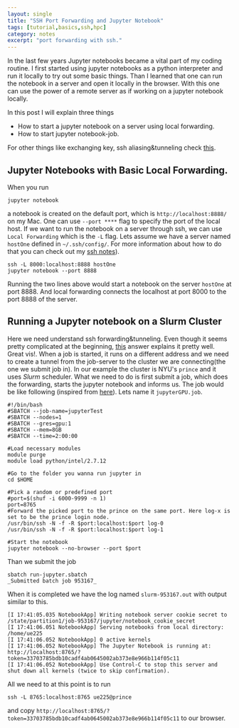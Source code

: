 ```yaml
---
layout: single
title: "SSH Port Forwarding and Jupyter Notebook"
tags: [tutorial,basics,ssh,hpc]
category: notes
excerpt: "port forwarding with ssh."
---
```

In the last few years Jupyter notebooks became a vital part of my coding routine. I first started using jupyter notebooks as a python interpreter and run it locally to try out some basic things. Than I learned that one can run the notebook in a server and open it locally in the browser. With this one can use the power of a remote server as if working on a jupyter notebook locally. 

In this post I will explain three things
- How to start a jupyter notebook on a server using local forwarding.
- How to start jupyter notebook-job.

For other things like exchanging key, ssh aliasing&tunneling check [this](https://evcu.github.io/notes/ssh-setup-notes/). 
## Jupyter Notebooks with Basic Local Forwarding.
When you run 
```
jupyter notebook
```
a notebook is created on the default port, which is `http://localhost:8888/` on my Mac. One can use `--port ****` flag to specify the port of the local host. If we want to run the notebook on a server through ssh, we can use `Local Forwarding` which is the `-L` flag. Lets assume we have a server named  `hostOne` defined in `~/.ssh/config/`. For more information about how to do that you can check out my [ssh notes](https://evcu.github.io/notes/ssh-setup-notes/)).

```
ssh -L 8000:localhost:8888 hostOne
jupyter notebook --port 8888
```

Running the two lines above would start a notebook on the server `hostOne` at port 8888. And local forwarding connects the localhost at port 8000 to the port 8888 of the server. 

## Running a Jupyter notebook on a Slurm Cluster
Here we need understand ssh forwarding&tunneling. Even though it seems pretty complicated at the beginning, [this](https://unix.stackexchange.com/a/118650) answer explains it pretty well. Great vis!. When a job is started, it runs on a different address and we need to create a tunnel from the job-server to the  cluster we are connecting(the one we submit job in). In our example the cluster is NYU's `prince` and it uses _Slurm_ scheduler. What we need to do is first submit a job, which does the forwarding, starts the jupyter notebook and informs us. The job would be like following (inspired from [here](https://wikis.nyu.edu/display/NYUHPC/Running+Jupyter+on+Prince)). Lets name it `jupyterGPU.job`.

```
#!/bin/bash
#SBATCH --job-name=jupyterTest
#SBATCH --nodes=1
#SBATCH --gres=gpu:1
#SBATCH --mem=8GB
#SBATCH --time=2:00:00

#Load necessary modules
module purge
module load python/intel/2.7.12

#Go to the folder you wanna run jupyter in
cd $HOME

#Pick a random or predefined port
#port=$(shuf -i 6000-9999 -n 1)
port=8765
#Forward the picked port to the prince on the same port. Here log-x is set to be the prince login node.
/usr/bin/ssh -N -f -R $port:localhost:$port log-0
/usr/bin/ssh -N -f -R $port:localhost:$port log-1

#Start the notebook
jupyter notebook --no-browser --port $port
```

Than we submit the job
```
sbatch run-jupyter.sbatch
_Submitted batch job 953167_
```

When it is completed we have the log named `slurm-953167.out` with output similar to this.

```
[I 17:41:05.035 NotebookApp] Writing notebook server cookie secret to /state/partition1/job-953167/jupyter/notebook_cookie_secret
[I 17:41:06.051 NotebookApp] Serving notebooks from local directory: /home/ue225
[I 17:41:06.052 NotebookApp] 0 active kernels 
[I 17:41:06.052 NotebookApp] The Jupyter Notebook is running at: http://localhost:8765/?token=33703785bdb10cadf4ab0645002ab373e8e966b114f05c11
[I 17:41:06.052 NotebookApp] Use Control-C to stop this server and shut down all kernels (twice to skip confirmation).
```

All we need to at this point is to run 
```
ssh -L 8765:localhost:8765 ue225@prince
```

and copy `http://localhost:8765/?token=33703785bdb10cadf4ab0645002ab373e8e966b114f05c11` to our browser. 
